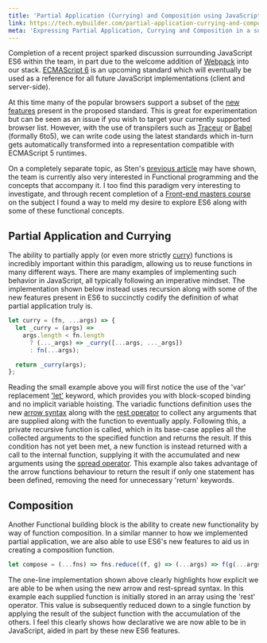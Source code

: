 ```yaml
---
title: 'Partial Application (Currying) and Composition using JavaScript ES6'
link: https://tech.mybuilder.com/partial-application-currying-and-composition-using-javascript-es6/
meta: 'Expressing Partial Application, Currying and Composition in a succinct manner using ES2015'
---
```


Completion of a recent project sparked discussion surrounding JavaScript ES6 within the team, in part due to the welcome addition of [Webpack](http://webpack.github.io/) into our stack.
[ECMAScript 6](http://en.wikipedia.org/wiki/ECMAScript) is an upcoming standard which will eventually be used as a reference for all future JavaScript implementations (client and server-side).

<!--more-->

At this time many of the popular browsers support a subset of the [new features](https://github.com/lukehoban/es6features) present in the proposed standard.
This is great for experimentation but can be seen as an issue if you wish to target your currently supported browser list.
However, with the use of transpilers such as [Traceur](https://github.com/google/traceur-compiler) or [Babel](https://babeljs.io/) (formally 6to5), we can write code using the latest standards which in-turn gets automatically transformed into a representation compatible with ECMAScript 5 runtimes.

On a completely separate topic, as Sten's [previous article](https://tech.mybuilder.com/folds/) may have shown, the team is currently also very interested in Functional programming and the concepts that accompany it.
I too find this paradigm very interesting to investigate, and through recent completion of a [Front-end masters course](https://frontendmasters.com/courses/functional-javascript/) on the subject I found a way to meld my desire to explore ES6 along with some of these functional concepts.

## Partial Application and Currying

The ability to partially apply (or even more strictly [curry](http://en.wikipedia.org/wiki/Currying)) functions is incredibly important within this paradigm, allowing us to reuse functions in many different ways.
There are many examples of implementing such behavior in JavaScript, all typically following an imperative mindset.
The implementation shown below instead uses recursion along with some of the new features present in ES6 to succinctly codify the definition of what partial application truly is.

<!-- prettier-ignore -->
```js
let curry = (fn, ...args) => {
  let _curry = (args) =>
    args.length < fn.length
      ? (..._args) => _curry([...args, ..._args])
      : fn(...args);

  return _curry(args);
};
```

Reading the small example above you will first notice the use of the 'var' replacement ['let'](https://developer.mozilla.org/en-US/docs/Web/JavaScript/Reference/Statements/let) keyword, which provides you with block-scoped binding and no implicit variable hoisting.
The variadic functions definition uses the new [arrow syntax](https://developer.mozilla.org/en-US/docs/Web/JavaScript/Reference/Functions/Arrow_functions) along with the [rest operator](https://developer.mozilla.org/en-US/docs/Web/JavaScript/Reference/Functions/rest_parameters) to collect any arguments that are supplied along with the function to eventually apply.
Following this, a private recursive function is called, which in its base-case applies all the collected arguments to the specified function and returns the result.
If this condition has not yet been met, a new function is instead returned with a call to the internal function, supplying it with the accumulated and new arguments using the [spread operator](https://developer.mozilla.org/en-US/docs/Web/JavaScript/Reference/Operators/Spread_operator).
This example also takes advantage of the arrow functions behaviour to return the result if only one statement has been defined, removing the need for unnecessary 'return' keywords.

## Composition

Another Functional building block is the ability to create new functionality by way of function composition.
In a similar manner to how we implemented partial application, we are also able to use ES6's new features to aid us in creating a composition function.

<!-- prettier-ignore -->
```js
let compose = (...fns) => fns.reduce((f, g) => (...args) => f(g(...args)));
```

The one-line implementation shown above clearly highlights how explicit we are able to be when using the new arrow and rest-spread syntax.
In this example each supplied function is initially stored in an array using the 'rest' operator.
This value is subsequently reduced down to a single function by applying the result of the subject function with the accumulation of the others.
I feel this clearly shows how declarative we are now able to be in JavaScript, aided in part by these new ES6 features.
